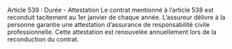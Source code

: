 Article 539 : Durée - Attestation
Le contrat mentionné à l’article 538 est reconduit tacitement au 1er janvier de chaque année.
L’assureur délivre à la personne garantie une attestation d’assurance de responsabilité civile professionnelle. Cette attestation est renouvelée annuellement lors de la reconduction du contrat.